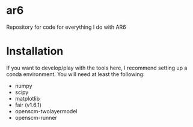 # ar6
Repository for code for everything I do with AR6

# Installation
If you want to develop/play with the tools here, I recommend setting up a conda environment. You will need at least the following:

- numpy
- scipy
- matplotlib
- fair (v1.6.1)
- openscm-twolayermodel
- openscm-runner
